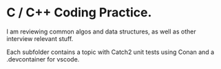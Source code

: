 # C / C++ Coding Practice.
I am reviewing common algos and data structures, as well as other interview relevant stuff.

Each subfolder contains a topic with Catch2 unit tests using Conan and a .devcontainer for vscode.

